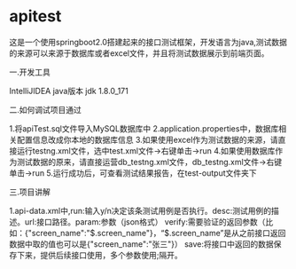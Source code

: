 # apitest
这是一个使用springboot2.0搭建起来的接口测试框架，开发语言为java,测试数据的来源可以来源于数据库或者excel文件，并且将测试数据展示到前端页面。

一.开发工具

IntelliJIDEA
java版本
jdk 1.8.0_171

二.如何调试项目通过

1.将apiTest.sql文件导入MySQL数据库中
2.application.properties中，数据库相关配置信息改成你本地的数据库信息
3.如果使用excel作为测试数据的来源，请直接运行testng.xml文件，选中test.xml文件->右键单击->run
4.如果使用数据库作为测试数据的原来，请直接运营db_testng.xml文件，db_testng.xml文件->右键单击->run
5.运行成功后，可查看测试结果报告，在test-output文件夹下

三.项目讲解

1.api-data.xml中,run:输入y/n决定该条测试用例是否执行。desc:测试用例的描述。url:接口路径。param:参数（json格式）
verify:需要验证的返回参数（比如：{"screen_name":"$.screen_name"}，“$.screen_name”是从之前接口返回数据中取的值也可以是{"screen_name":"张三"}）
save:将接口中返回的数据保存下来，提供后续接口使用，多个参数使用;隔开。

